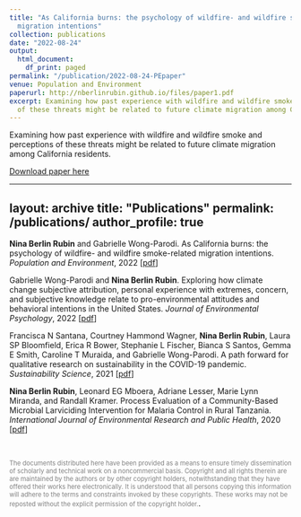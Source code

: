 ```yaml
---
title: "As California burns: the psychology of wildfire- and wildfire smoke-related
  migration intentions"
collection: publications
date: "2022-08-24"
output:
  html_document:
    df_print: paged
permalink: "/publication/2022-08-24-PEpaper"
venue: Population and Environment
paperurl: http://nberlinrubin.github.io/files/paper1.pdf
excerpt: Examining how past experience with wildfire and wildfire smoke and perceptions
  of these threats might be related to future climate migration among California residents.
---
```

Examining how past experience with wildfire and wildfire smoke and perceptions of these threats might be related to future climate migration among California residents.

[Download paper here](http://nberlinrubin.github.io/files/paper1.pdf)


---
layout: archive
title: "Publications"
permalink: /publications/
author_profile: true
---

**Nina Berlin Rubin** and Gabrielle Wong-Parodi. As California burns: the psychology of wildfire- and wildfire smoke-related migration intentions. *Population and Environment*, 2022 \[[pdf](http://nberlinrubin.github.io/files/paper1.pdf)\]

Gabrielle Wong-Parodi and **Nina Berlin Rubin**. Exploring how climate change subjective attribution, personal experience with extremes, concern, and subjective knowledge relate to pro-environmental attitudes and behavioral intentions in the United States. *Journal of Environmental Psychology*, 2022 \[[pdf](http://nberlinrubin.github.io/files/paper2.pdf)\]

Francisca N Santana, Courtney Hammond Wagner, **Nina Berlin Rubin**, Laura SP Bloomfield, Erica R Bower, Stephanie L Fischer, Bianca S Santos, Gemma E Smith, Caroline T Muraida, and Gabrielle Wong-Parodi. A path forward for qualitative research on sustainability in the COVID-19 pandemic. *Sustainability Science*, 2021 \[[pdf](http://nberlinrubin.github.io/files/paper3.pdf)\]

**Nina Berlin Rubin**, Leonard EG Mboera, Adriane Lesser, Marie Lynn Miranda, and Randall Kramer. Process Evaluation of a Community-Based Microbial Larviciding Intervention for Malaria Control in Rural Tanzania. *International Journal of Environmental Research and Public Health*, 2020 \[[pdf](http://nberlinrubin.github.io/files/paper4.pdf)\]

<br/>


<span style="color:grey; font-size:0.8em">The documents distributed here have been provided as a means to ensure timely dissemination of scholarly and technical work on a noncommercial basis. Copyright and all rights therein are are maintained by the authors or by other copyright holders, notwithstanding that they have offered their works here electronically. It is understood that all persons copying this information will adhere to the terms and constraints invoked by these copyrights. These works may not be reposted without the explicit permission of the copyright holder.</span>.
